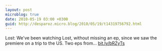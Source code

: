 ```yaml
---
layout: post
microblog: true
date: 2010-05-19 03:00 +0300
guid: http://desparoz.micro.blog/2010/05/19/t14319756792.html
---
```

Lost: We've been watching Lost, without missing an ep, since we saw the premiere on a trip to the US. Two eps from... [bit.ly/bRZyTs](http://bit.ly/bRZyTs)

